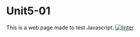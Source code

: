 # Unit5-01
This is a web page made to test Javascript.
[![linter](https://github.com/Abbey-Gilliland/Unit5-01/workflows/linter/badge.svg)](https://github.com/marketplace/actions/super-linter)
